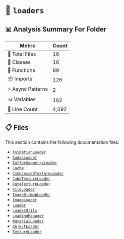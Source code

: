 # 📁 `loaders`

## 📊 Analysis Summary For Folder

| Metric | Count |
|--------|-------|
| 📁 Total Files | 16 |
| 🧱 Classes | 16 |
| 🔧 Functions | 89 |
| 📦 Imports | 126 |
| ⚡ Async Patterns | 2 |
| 📊 Variables | 162 |
| 🔢 Line Count | 4,092 |


## 📋 Files

This section contains the following documentation files:

- [`AnimationLoader`](./AnimationLoader.md)
- [`AudioLoader`](./AudioLoader.md)
- [`BufferGeometryLoader`](./BufferGeometryLoader.md)
- [`Cache`](./Cache.md)
- [`CompressedTextureLoader`](./CompressedTextureLoader.md)
- [`CubeTextureLoader`](./CubeTextureLoader.md)
- [`DataTextureLoader`](./DataTextureLoader.md)
- [`FileLoader`](./FileLoader.md)
- [`ImageBitmapLoader`](./ImageBitmapLoader.md)
- [`ImageLoader`](./ImageLoader.md)
- [`Loader`](./Loader.md)
- [`LoaderUtils`](./LoaderUtils.md)
- [`LoadingManager`](./LoadingManager.md)
- [`MaterialLoader`](./MaterialLoader.md)
- [`ObjectLoader`](./ObjectLoader.md)
- [`TextureLoader`](./TextureLoader.md)